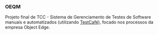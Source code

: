 ### OEQM

Projeto final de TCC - Sistema de Gerenciamento de Testes de Software manuais e automatizados (utilizando [TestCafé](https://devexpress.github.io/testcafe/)), focado nos processos da empresa Object Edge.
